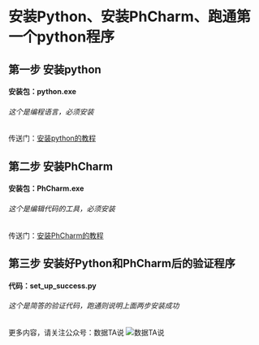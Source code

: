 # 安装Python、安装PhCharm、跑通第一个python程序
## 第一步 安装python
#### 安装包：python.exe
###### 这个是编程语言，必须安装
传送门：[安装python的教程]( http://t.cn/A6Ps4pmr)

## 第二步 安装PhCharm
#### 安装包：PhCharm.exe
###### 这个是编辑代码的工具，必须安装
传送门：[安装PhCharm的教程]( http://t.cn/A6Ps4REw)

## 第三步 安装好Python和PhCharm后的验证程序
#### 代码：set_up_success.py
###### 这个是简答的验证代码，跑通则说明上面两步安装成功

更多内容，请关注公众号：数据TA说
![数据TA说](https://github.com/kanmendashu2020/resouce/blob/master/image/gzh_code.jpg)
